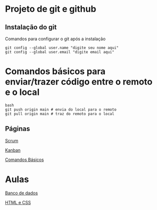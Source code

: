 # Projeto de git e github
## Instalação do git

Comandos para configurar o git após a instalação

```
git config --global user.name "digite seu nome aqui"
git config --global user.email "digite email aqui"

```

# Comandos básicos para enviar/trazer código entre o remoto e o local

````
bash
git push origin main # envia do local para o remoto
git pull origin main # traz do remoto para o local
````
## Páginas
[Scrum](scrum.md)

[Kanban](kanban.md)

[Comandos Básicos](comandos_basicos.md)

# Aulas
[Banco de dados](banco_de_dados.md)

[HTML e CSS](HTML_CSS.md)
